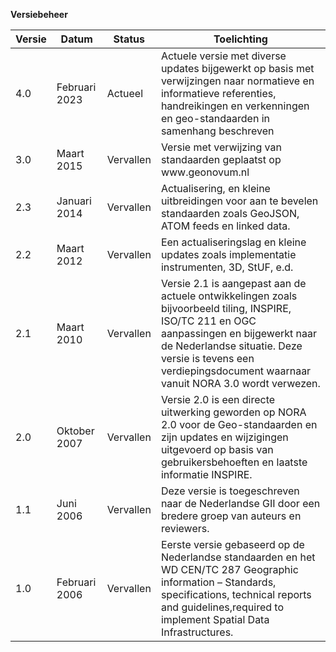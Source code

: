 **Versiebeheer**
<table>
  <colgroup>
    <col style="column-width:750">
    <col style="column-width:1500">
    <col style="column-width:1000">
    <col style="column-width:6750">
  </colgroup>
  <thead>
    <tr>
      <th>Versie</th>
      <th>Datum</th>
      <th>Status</th>
      <th>Toelichting</th>
    </tr>
  </thead>
  <tbody>
    <tr>
      <td>4.0</td>
      <td>Februari 2023</td>
      <td>Actueel</td>
      <td>Actuele versie met diverse updates bijgewerkt op basis met verwijzingen naar normatieve en informatieve referenties, handreikingen en verkenningen en geo-standaarden in samenhang beschreven</td>
    </tr>
    <tr>
      <td>3.0</td>
      <td>Maart 2015</td>
      <td>Vervallen</td>
      <td>Versie met verwijzing van standaarden geplaatst op www.geonovum.nl</td>
    </tr>
    <tr>
      <td>2.3</td>
      <td>Januari 2014</td>
      <td>Vervallen</td>
      <td>Actualisering, en kleine uitbreidingen voor aan te bevelen standaarden zoals GeoJSON, ATOM feeds en linked data.</td>
    </tr>
    <tr>
      <td>2.2</td>
      <td>Maart 2012</td>
      <td>Vervallen</td>
      <td>Een actualiseringslag en kleine updates zoals implementatie instrumenten, 3D, StUF, e.d.</td>
    </tr>
    <tr>
      <td>2.1</td>
      <td>Maart 2010</td>
      <td>Vervallen</td>
      <td>Versie 2.1 is aangepast aan de actuele ontwikkelingen zoals bijvoorbeeld tiling, INSPIRE, ISO/TC 211 en OGC aanpassingen en bijgewerkt naar de Nederlandse situatie. Deze versie is tevens een verdiepingsdocument waarnaar vanuit NORA 3.0 wordt verwezen.</td>
    </tr>
    <tr>
      <td>2.0</td>
      <td>Oktober 2007</td>
      <td>Vervallen</td>
      <td>Versie 2.0 is een directe uitwerking geworden op NORA 2.0 voor de Geo-standaarden en zijn updates en wijzigingen uitgevoerd op basis van gebruikersbehoeften en laatste informatie INSPIRE.</td>
    </tr>
    <tr>
      <td>1.1</td>
      <td>Juni 2006</td>
      <td>Vervallen</td>
      <td>Deze versie is toegeschreven naar de Nederlandse GII door een bredere groep van auteurs en reviewers.</td>
    </tr>
    <tr>
      <td>1.0</td>
      <td>Februari 2006</td>
      <td>Vervallen</td>
      <td>Eerste versie gebaseerd op de Nederlandse standaarden en het WD CEN/TC 287 Geographic information – Standards, specifications, technical reports and guidelines,required to implement Spatial Data Infrastructures.</td>
    </tr>
  </tbody>
</table>